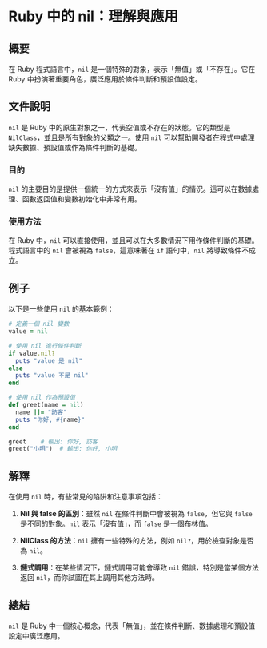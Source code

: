 <!--
Meta Description: # Ruby 中的 nil：理解與應用 ## 概要 在 Ruby 程式語言中，`nil` 是一個特殊的對象，表示「無值」或「不存在」。它在 Ruby 中扮演著重要角色，廣泛應用於條件判斷和預設值設定。 ## 文件說明 `nil` 是 Ruby 中的原生對象之一，代表空值或不存在的狀態。它的類型是 `...
Meta Keywords: nil, ruby, false, value, puts
-->

# Ruby 中的 nil：理解與應用

## 概要
在 Ruby 程式語言中，`nil` 是一個特殊的對象，表示「無值」或「不存在」。它在 Ruby 中扮演著重要角色，廣泛應用於條件判斷和預設值設定。

## 文件說明
`nil` 是 Ruby 中的原生對象之一，代表空值或不存在的狀態。它的類型是 `NilClass`，並且是所有對象的父類之一。使用 `nil` 可以幫助開發者在程式中處理缺失數據、預設值或作為條件判斷的基礎。

### 目的
`nil` 的主要目的是提供一個統一的方式來表示「沒有值」的情況。這可以在數據處理、函數返回值和變數初始化中非常有用。

### 使用方法
在 Ruby 中，`nil` 可以直接使用，並且可以在大多數情況下用作條件判斷的基礎。程式語言中的 `nil` 會被視為 `false`，這意味著在 `if` 語句中，`nil` 將導致條件不成立。

## 例子
以下是一些使用 `nil` 的基本範例：

```ruby
# 定義一個 nil 變數
value = nil

# 使用 nil 進行條件判斷
if value.nil?
  puts "value 是 nil"
else
  puts "value 不是 nil"
end

# 使用 nil 作為預設值
def greet(name = nil)
  name ||= "訪客"
  puts "你好, #{name}"
end

greet    # 輸出: 你好, 訪客
greet("小明")  # 輸出: 你好, 小明
```

## 解釋
在使用 `nil` 時，有些常見的陷阱和注意事項包括：

1. **Nil 與 false 的區別**：雖然 `nil` 在條件判斷中會被視為 `false`，但它與 `false` 是不同的對象。`nil` 表示「沒有值」，而 `false` 是一個布林值。
   
2. **NilClass 的方法**：`nil` 擁有一些特殊的方法，例如 `nil?`，用於檢查對象是否為 `nil`。

3. **鏈式調用**：在某些情況下，鏈式調用可能會導致 `nil` 錯誤，特別是當某個方法返回 `nil`，而你試圖在其上調用其他方法時。

## 總結
`nil` 是 Ruby 中一個核心概念，代表「無值」，並在條件判斷、數據處理和預設值設定中廣泛應用。